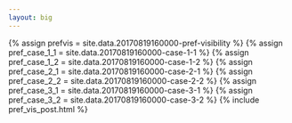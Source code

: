 ```yaml
---
layout: big
---
```

{% assign prefvis = site.data.20170819160000-pref-visibility %}
{% assign pref_case_1_1 = site.data.20170819160000-case-1-1 %}
{% assign pref_case_1_2 = site.data.20170819160000-case-1-2 %}
{% assign pref_case_2_1 = site.data.20170819160000-case-2-1 %}
{% assign pref_case_2_2 = site.data.20170819160000-case-2-2 %}
{% assign pref_case_3_1 = site.data.20170819160000-case-3-1 %}
{% assign pref_case_3_2 = site.data.20170819160000-case-3-2 %}
{% include pref_vis_post.html %}
